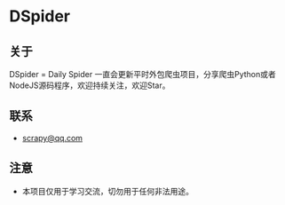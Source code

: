 # DSpider

## 关于

DSpider = Daily Spider 一直会更新平时外包爬虫项目，分享爬虫Python或者NodeJS源码程序，欢迎持续关注，欢迎Star。

## 联系

- scrapy@qq.com

## 注意

- 本项目仅用于学习交流，切勿用于任何非法用途。

